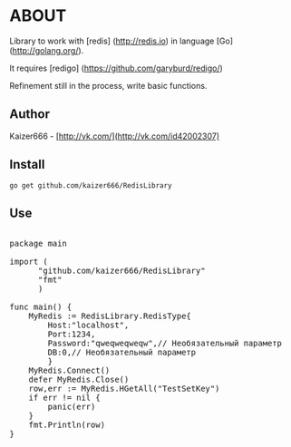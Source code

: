 # ABOUT

Library to work with [redis] (http://redis.io) in language [Go] (http://golang.org/). 

It requires [redigo] (https://github.com/garyburd/redigo/) 

Refinement still in the process, write basic functions.

## Author

Kaizer666 - [http://vk.com/](http://vk.com/id42002307)

## Install

    go get github.com/kaizer666/RedisLibrary
    
## Use

<pre>

package main

import (
      "github.com/kaizer666/RedisLibrary"
      "fmt"
      )

func main() {
    MyRedis := RedisLibrary.RedisType{
        Host:"localhost",
        Port:1234,
        Password:"qweqweqweqw",// Необязательный параметр
        DB:0,// Необязательный параметр
        }
    MyRedis.Connect()
    defer MyRedis.Close()
    row,err := MyRedis.HGetAll("TestSetKey")
    if err != nil {
        panic(err)
    }
    fmt.Println(row)
}

</pre>



